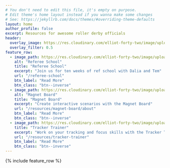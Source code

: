 ```yaml
---
# You don't need to edit this file, it's empty on purpose.
# Edit theme's home layout instead if you wanna make some changes
# See: https://jekyllrb.com/docs/themes/#overriding-theme-defaults
layout: home
author_profile: false
excerpt: Resources for awesome roller derby officials
header:
  overlay_image: https://res.cloudinary.com/elliot-forty-two/image/upload/f_auto,q_auto,c_scale,w_1280/v1589199084/Roller%20Derby%20Photos/P4150278_jscqxa.jpg
  overlay_filter: 0.5
feature_row:
  - image_path: https://res.cloudinary.com/elliot-forty-two/image/upload/f_auto,q_auto,c_lfill,g_auto,w_600,h_400/v1589199084/Roller%20Derby%20Photos/P4160423_ljqqsi.jpg
    alt: "Referee School"
    title: "Referee School"
    excerpt: "Join us for ten weeks of ref school with Dalia and Tem"
    url: "/referee-school"
    btn_label: "Read More"
    btn_class: "btn--inverse"
  - image_path: https://res.cloudinary.com/elliot-forty-two/image/upload/f_auto,q_auto,c_lfill,g_auto,w_600,h_400/v1589199105/Roller%20Derby%20Photos/P4160478_hrsi8o.jpg
    alt: "Magnet Board"
    title: "Magnet Board"
    excerpt: "Create interactive scenarios with the Magnet Board"
    url: "/resources/magnet-board/about"
    btn_label: "Read More"
    btn_class: "btn--inverse"
  - image_path: https://res.cloudinary.com/elliot-forty-two/image/upload/f_auto,q_auto,c_lfill,g_auto,w_600,h_400/v1589199094/Roller%20Derby%20Photos/P4160438_epqc5t.jpg
    title: "Tracker Trainer"
    excerpt: "Work on your tracking and focus skills with the Tracker Trainer"
    url: "/resources/tracker-trainer"
    btn_label: "Read More"
    btn_class: "btn--inverse"
---
```

{% include feature_row %}

